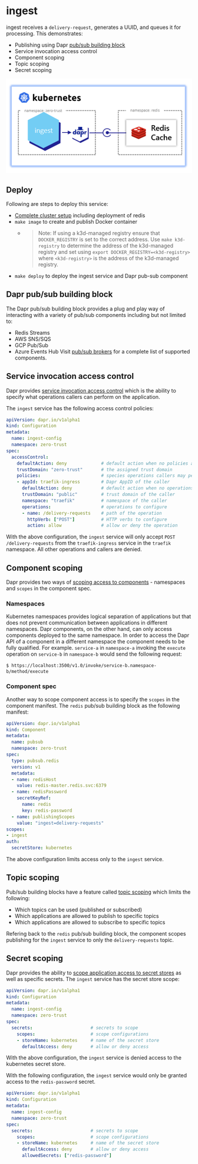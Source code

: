 # ingest

ingest receives a `delivery-request`, generates a UUID, and queues it for processing. This demonstrates:
- Publishing using Dapr [pub/sub building block](https://docs.dapr.io/developing-applications/building-blocks/pubsub/pubsub-overview/)
- Service invocation access control
- Component scoping
- Topic scoping
- Secret scoping

![](img/diagram.png)

## Deploy
Following are steps to deploy this service:
- [Complete cluster setup](https://github.com/jandauz/zero-trust/tree/main/setup) including deployment of redis
- `make image` to create and publish Docker container
  - > Note: If using a k3d-managed registry  ensure that `DOCKER_REGISTRY` is set to the correct address. Use `make k3d-registry` to determine the address of the k3d-managed registry and set using `export DOCKER_REGISTRY=<k3d-registry>` where `<k3d-registry>` is the address of the k3d-managed registry.
- `make deploy` to deploy the ingest service and Dapr pub-sub component

## Dapr pub/sub building block
The Dapr pub/sub building block provides a plug and play way of interacting with a variety of pub/sub components including but not limited to:
- Redis Streams
- AWS SNS/SQS
- GCP Pub/Sub
- Azure Events Hub
Visit [pub/sub brokers](https://docs.dapr.io/reference/components-reference/supported-pubsub/) for a complete list of supported components.

## Service invocation access control
Dapr provides [service invocation access control](https://docs.dapr.io/operations/configuration/invoke-allowlist/) which is the ability to specify what operations callers can perform on the application.

The `ingest` service has the following access control policies:
```yaml
apiVersion: dapr.io/v1alpha1
kind: Configuration
metadata:
  name: ingest-config
  namespace: zero-trust
spec:
  accessControl:
    defaultAction: deny             # default action when no policies are matched
    trustDomain: "zero-trust"       # the assigned trust domain
    policies:                       # species operations callers may perform
    - appId: traefik-ingress        # Dapr AppID of the caller
      defaultAction: deny           # default action when no operations are matched
      trustDomain: "public"         # trust domain of the caller
      namespace: "traefik"          # namespace of the caller
      operations:                   # operations to configure
      - name: /delivery-requests    # path of the operation
        httpVerb: ["POST"]          # HTTP verbs to configure
        action: allow               # allow or deny the operation
```
With the above configuration, the `ingest` service will only accept `POST /delivery-requests` from the `traefik-ingress` service in the `traefik` namespace. All other operations and callers are denied.

## Component scoping
Dapr provides two ways of [scoping access to components](https://docs.dapr.io/operations/components/component-scopes/) - namespaces and `scopes` in the component spec.

### Namespaces
Kubernetes namespaces provides logical separation of applications but that does not prevent communication between applications in different namespaces. Dapr components, on the other hand, can only access components deployed to the same namespace. In order to access the Dapr API of a component in a different namespace the component needs to be fully qualified. For example. `service-a` in `namespace-a` invoking the `execute` operation on `service-b` in `namespace-b` would send the following request:
```shell
$ https://localhost:3500/v1.0/invoke/service-b.namespace-b/method/execute
```

### Component spec
Another way to scope component access is to specify the `scopes` in the component manifest. The `redis` pub/sub building block as the following manifest:
```yaml
apiVersion: dapr.io/v1alpha1
kind: Component
metadata:
  name: pubsub
  namespace: zero-trust
spec:
  type: pubsub.redis
  version: v1
  metadata:
  - name: redisHost
    value: redis-master.redis.svc:6379
  - name: redisPassword
    secretKeyRef:
      name: redis
      key: redis-password
  - name: publishingScopes
    value: "ingest=delivery-requests"
scopes:
- ingest
auth:
  secretStore: kubernetes
```
The above configuration limits access only to the `ingest` service.

## Topic scoping
Pub/sub building blocks have a feature called [topic scoping](https://docs.dapr.io/developing-applications/building-blocks/pubsub/pubsub-scopes/) which limits the following:
- Which topics can be used (published or subscribed)
- Which applications are allowed to publish to specific topics
- Which applications are allowed to subscribe to specific topics

Refering back to the `redis` pub/sub building block, the component scopes publishing for the `ingest` service to only the `delivery-requests` topic.

## Secret scoping
Dapr provides the ability to [scope application access to secret stores](https://docs.dapr.io/operations/configuration/secret-scope/) as well as specific secrets. The `ingest` service has the secret store scope:
```yaml
apiVersion: dapr.io/v1alpha1
kind: Configuration
metadata:
  name: ingest-config
  namespace: zero-trust
spec:
  secrets:                      # secrets to scope
    scopes:                     # scope configurations
    - storeName: kubernetes     # name of the secret store
      defaultAccess: deny       # allow or deny access
```
With the above configuration, the `ingest` service is denied access to the kubernetes secret store.

With the following configuration, the `ingest` service would only be granted access to the `redis-password` secret.
```yaml
apiVersion: dapr.io/v1alpha1
kind: Configuration
metadata:
  name: ingest-config
  namespace: zero-trust
spec:
  secrets:                      # secrets to scope
    scopes:                     # scope configurations
    - storeName: kubernetes     # name of the secret store
      defaultAccess: deny       # allow or deny access
      allowedSecrets: ["redis-password"]
```